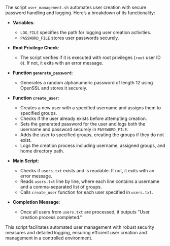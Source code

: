 The script `user_management.sh` automates user creation with secure password handling and logging. Here’s a breakdown of its functionality:

- **Variables**: 
  - `LOG_FILE` specifies the path for logging user creation activities.
  - `PASSWORD_FILE` stores user passwords securely.

- **Root Privilege Check**: 
  - The script verifies if it is executed with root privileges (`root` user ID `0`). If not, it exits with an error message.

- **Function `generate_password`**: 
  - Generates a random alphanumeric password of length 12 using OpenSSL and stores it securely.

- **Function `create_user`**: 
  - Creates a new user with a specified username and assigns them to specified groups.
  - Checks if the user already exists before attempting creation.
  - Sets the generated password for the user and logs both the username and password securely in `PASSWORD_FILE`.
  - Adds the user to specified groups, creating the groups if they do not exist.
  - Logs the creation process including username, assigned groups, and home directory path.

- **Main Script**: 
  - Checks if `users.txt` exists and is readable. If not, it exits with an error message.
  - Reads `users.txt` line by line, where each line contains a username and a comma-separated list of groups.
  - Calls `create_user` function for each user specified in `users.txt`.

- **Completion Message**: 
  - Once all users from `users.txt` are processed, it outputs "User creation process completed."

This script facilitates automated user management with robust security measures and detailed logging, ensuring efficient user creation and management in a controlled environment.
